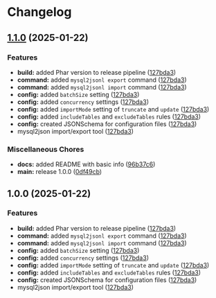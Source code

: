 # Changelog

## [1.1.0](https://github.com/EcomDev/mysql-to-jsonl/compare/v1.0.0...v1.1.0) (2025-01-22)


### Features

* **build:** added Phar version to release pipeline ([127bda3](https://github.com/EcomDev/mysql-to-jsonl/commit/127bda3933a6c5be40eac89a5b2524d3ac7ebaab))
* **command:** added `mysql2jsonl export` command ([127bda3](https://github.com/EcomDev/mysql-to-jsonl/commit/127bda3933a6c5be40eac89a5b2524d3ac7ebaab))
* **command:** added `mysql2jsonl import` command ([127bda3](https://github.com/EcomDev/mysql-to-jsonl/commit/127bda3933a6c5be40eac89a5b2524d3ac7ebaab))
* **config:** added `batchSize` setting ([127bda3](https://github.com/EcomDev/mysql-to-jsonl/commit/127bda3933a6c5be40eac89a5b2524d3ac7ebaab))
* **config:** added `concurrency` settings ([127bda3](https://github.com/EcomDev/mysql-to-jsonl/commit/127bda3933a6c5be40eac89a5b2524d3ac7ebaab))
* **config:** added `importMode` setting of `truncate` and `update` ([127bda3](https://github.com/EcomDev/mysql-to-jsonl/commit/127bda3933a6c5be40eac89a5b2524d3ac7ebaab))
* **config:** added `includeTables` and `excludeTables` rules ([127bda3](https://github.com/EcomDev/mysql-to-jsonl/commit/127bda3933a6c5be40eac89a5b2524d3ac7ebaab))
* **config:** created JSONSchema for configuration files ([127bda3](https://github.com/EcomDev/mysql-to-jsonl/commit/127bda3933a6c5be40eac89a5b2524d3ac7ebaab))
* mysql2json import/export tool ([127bda3](https://github.com/EcomDev/mysql-to-jsonl/commit/127bda3933a6c5be40eac89a5b2524d3ac7ebaab))


### Miscellaneous Chores

* **docs:** added README with basic info ([96b37c6](https://github.com/EcomDev/mysql-to-jsonl/commit/96b37c621ff02611d7bae9558f2e622e78de7824))
* **main:** release 1.0.0 ([0df49cb](https://github.com/EcomDev/mysql-to-jsonl/commit/0df49cb34f8f0455e39ab02fe9bb6c423801fd01))

## 1.0.0 (2025-01-22)


### Features

* **build:** added Phar version to release pipeline ([127bda3](https://github.com/EcomDev/mysql-to-jsonl/commit/127bda3933a6c5be40eac89a5b2524d3ac7ebaab))
* **command:** added `mysql2jsonl export` command ([127bda3](https://github.com/EcomDev/mysql-to-jsonl/commit/127bda3933a6c5be40eac89a5b2524d3ac7ebaab))
* **command:** added `mysql2jsonl import` command ([127bda3](https://github.com/EcomDev/mysql-to-jsonl/commit/127bda3933a6c5be40eac89a5b2524d3ac7ebaab))
* **config:** added `batchSize` setting ([127bda3](https://github.com/EcomDev/mysql-to-jsonl/commit/127bda3933a6c5be40eac89a5b2524d3ac7ebaab))
* **config:** added `concurrency` settings ([127bda3](https://github.com/EcomDev/mysql-to-jsonl/commit/127bda3933a6c5be40eac89a5b2524d3ac7ebaab))
* **config:** added `importMode` setting of `truncate` and `update` ([127bda3](https://github.com/EcomDev/mysql-to-jsonl/commit/127bda3933a6c5be40eac89a5b2524d3ac7ebaab))
* **config:** added `includeTables` and `excludeTables` rules ([127bda3](https://github.com/EcomDev/mysql-to-jsonl/commit/127bda3933a6c5be40eac89a5b2524d3ac7ebaab))
* **config:** created JSONSchema for configuration files ([127bda3](https://github.com/EcomDev/mysql-to-jsonl/commit/127bda3933a6c5be40eac89a5b2524d3ac7ebaab))
* mysql2json import/export tool ([127bda3](https://github.com/EcomDev/mysql-to-jsonl/commit/127bda3933a6c5be40eac89a5b2524d3ac7ebaab))
